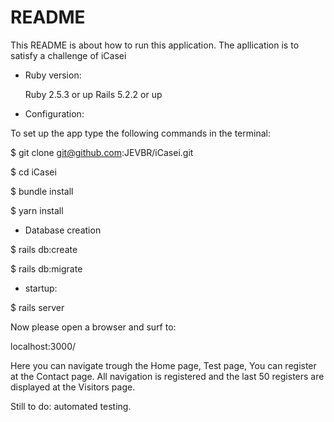 # README

This README is about how to run this application. The apllication is to satisfy a challenge of iCasei

* Ruby version:

  Ruby 2.5.3 or up
  Rails 5.2.2 or up

* Configuration: 

To set up the app type the following commands in the terminal:

$ git clone git@github.com:JEVBR/iCasei.git

$ cd iCasei

$ bundle install

$ yarn install

* Database creation

$ rails db:create

$ rails db:migrate

* startup:

$ rails server

Now please open a browser and surf to:

localhost:3000/

Here you can navigate trough the Home page, Test page, You can register at the Contact page. All navigation is registered and the last 50 registers are displayed at the Visitors page.

Still to do: automated testing.


